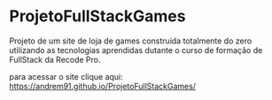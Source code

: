 # ProjetoFullStackGames

Projeto de um site de loja de games construída totalmente do zero utilizando as tecnologias aprendidas dutante o curso de formação de FullStack da Recode Pro.

para acessar o site clique aqui: https://andrem91.github.io/ProjetoFullStackGames/
